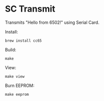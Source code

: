 SC Transmit
===========

Transmits "Hello from 6502!" using Serial Card.

Install:

    brew install cc65

Build:

    make

View:

    make view

Burn EEPROM:

    make eeprom
